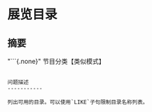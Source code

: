 展览目录
=============

摘要
--------

"```{.none}"
节目分类【类似模式】
```

问题描述
-----------

列出可用的目录。可以使用`LIKE`子句限制目录名称列表。
